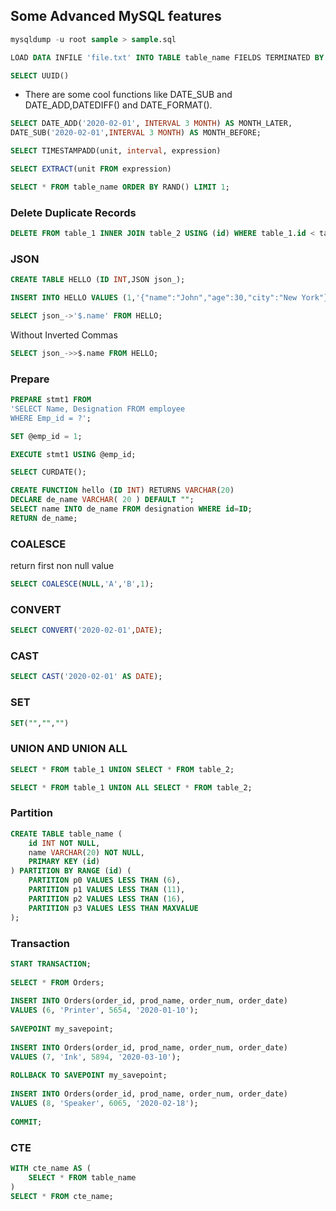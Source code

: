 ## Some Advanced MySQL features

```sql
mysqldump -u root sample > sample.sql
```

```sql
LOAD DATA INFILE 'file.txt' INTO TABLE table_name FIELDS TERMINATED BY ',' ENCLOSED BY '"' LINES TERMINATED BY '\r\n' IGNORE 1 ROWS;
```

```sql
SELECT UUID()
```

- There are some cool functions like DATE_SUB and DATE_ADD,DATEDIFF() and DATE_FORMAT().

```sql
SELECT DATE_ADD('2020-02-01', INTERVAL 3 MONTH) AS MONTH_LATER,   
DATE_SUB('2020-02-01',INTERVAL 3 MONTH) AS MONTH_BEFORE;  
```

```sql
SELECT TIMESTAMPADD(unit, interval, expression)
```

```sql
SELECT EXTRACT(unit FROM expression)
```

```sql
SELECT * FROM table_name ORDER BY RAND() LIMIT 1;
```

### Delete Duplicate Records

```sql
DELETE FROM table_1 INNER JOIN table_2 USING (id) WHERE table_1.id < table_2.id AND table_1.name = table_2.name;
```

### JSON

```sql
CREATE TABLE HELLO (ID INT,JSON json_);
```

```sql
INSERT INTO HELLO VALUES (1,'{"name":"John","age":30,"city":"New York"}');
```

```sql
SELECT json_->'$.name' FROM HELLO;
```

Without Inverted Commas

```sql
SELECT json_->>$.name FROM HELLO;
```

### Prepare

```sql
PREPARE stmt1 FROM   
'SELECT Name, Designation FROM employee   
WHERE Emp_id = ?';
```

```sql
SET @emp_id = 1;
```

```sql
EXECUTE stmt1 USING @emp_id;
```

```sql
SELECT CURDATE();
```

```sql
CREATE FUNCTION hello (ID INT) RETURNS VARCHAR(20)
DECLARE de_name VARCHAR( 20 ) DEFAULT "";  
SELECT name INTO de_name FROM designation WHERE id=ID;  
RETURN de_name;
```

### COALESCE

return first non null value

```sql
SELECT COALESCE(NULL,'A','B',1);
```

### CONVERT

```sql
SELECT CONVERT('2020-02-01',DATE);
```

### CAST

```sql
SELECT CAST('2020-02-01' AS DATE);
```

### SET

```sql
SET("","","")
```

### UNION AND UNION ALL

```sql
SELECT * FROM table_1 UNION SELECT * FROM table_2;
```

```sql
SELECT * FROM table_1 UNION ALL SELECT * FROM table_2;
```

### Partition

```sql
CREATE TABLE table_name (
    id INT NOT NULL,
    name VARCHAR(20) NOT NULL,
    PRIMARY KEY (id)
) PARTITION BY RANGE (id) (
    PARTITION p0 VALUES LESS THAN (6),
    PARTITION p1 VALUES LESS THAN (11),
    PARTITION p2 VALUES LESS THAN (16),
    PARTITION p3 VALUES LESS THAN MAXVALUE
);
```

### Transaction

```sql
START TRANSACTION;  
  
SELECT * FROM Orders;  
  
INSERT INTO Orders(order_id, prod_name, order_num, order_date)   
VALUES (6, 'Printer', 5654, '2020-01-10');  
  
SAVEPOINT my_savepoint;  
  
INSERT INTO Orders(order_id, prod_name, order_num, order_date)   
VALUES (7, 'Ink', 5894, '2020-03-10');  
  
ROLLBACK TO SAVEPOINT my_savepoint;  
  
INSERT INTO Orders(order_id, prod_name, order_num, order_date)   
VALUES (8, 'Speaker', 6065, '2020-02-18');  
  
COMMIT;
```

### CTE

```sql
WITH cte_name AS (
    SELECT * FROM table_name
)
SELECT * FROM cte_name;
```

